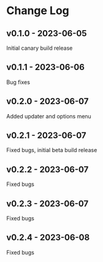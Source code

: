 # Change Log

## v0.1.0 - 2023-06-05
Initial canary build release

## v0.1.1 - 2023-06-06
Bug fixes

## v0.2.0 - 2023-06-07
Added updater and options menu

## v0.2.1 - 2023-06-07
Fixed bugs, initial beta build release

## v0.2.2 - 2023-06-07
Fixed bugs

## v0.2.3 - 2023-06-07
Fixed bugs

## v0.2.4 - 2023-06-08
Fixed bugs
